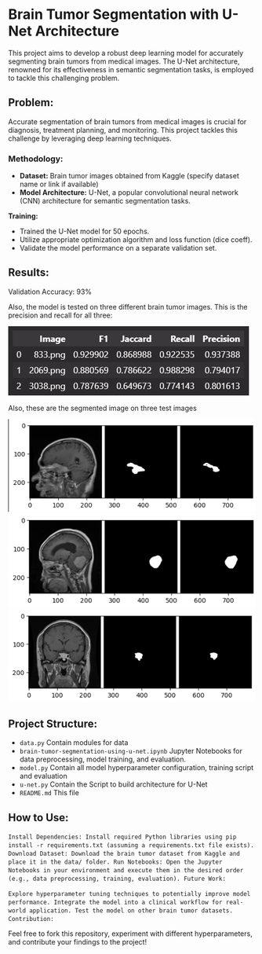 # Brain Tumor Segmentation with U-Net Architecture
This project aims to develop a robust deep learning model for accurately segmenting brain tumors from medical images. The U-Net architecture, renowned for its effectiveness in semantic segmentation tasks, is employed to tackle this challenging problem.

## **Problem:**

Accurate segmentation of brain tumors from medical images is crucial for diagnosis, treatment planning, and monitoring. This project tackles this challenge by leveraging deep learning techniques.

### **Methodology:**

- **Dataset:** Brain tumor images obtained from Kaggle (specify dataset name or link if available)
- **Model Architecture:** U-Net, a popular convolutional neural network (CNN) architecture for semantic segmentation tasks.

**Training:**
- Trained the U-Net model for 50 epochs.
- Utilize appropriate optimization algorithm and loss function (dice coeff).
- Validate the model performance on a separate validation set.

## **Results:**

Validation Accuracy: 93%

Also, the model is tested on three different brain tumor images. This is the precision and recall for all three: 

![Result](res.jpg)

Also, these are the segmented image on three test images 

![Result](plot1.png)
![Result](plot2.png)
![Result](plot3.png)

## **Project Structure:**

- `data.py` Contain modules for data 
- `brain-tumor-segmentation-using-u-net.ipynb` Jupyter Notebooks for data preprocessing, model training, and evaluation.
- `model.py` Contain all model hyperparameter configuration, training script and evaluation
- `u-net.py` Contain the Script to build architecture for U-Net
- `README.md` This file 

## **How to Use:**

`Install Dependencies: Install required Python libraries using pip install -r requirements.txt (assuming a requirements.txt file exists).
Download Dataset: Download the brain tumor dataset from Kaggle and place it in the data/ folder.
Run Notebooks: Open the Jupyter Notebooks in your environment and execute them in the desired order (e.g., data preprocessing, training, evaluation).
Future Work:`

`Explore hyperparameter tuning techniques to potentially improve model performance.
Integrate the model into a clinical workflow for real-world application.
Test the model on other brain tumor datasets.
Contribution:`

Feel free to fork this repository, experiment with different hyperparameters, and contribute your findings to the project!

